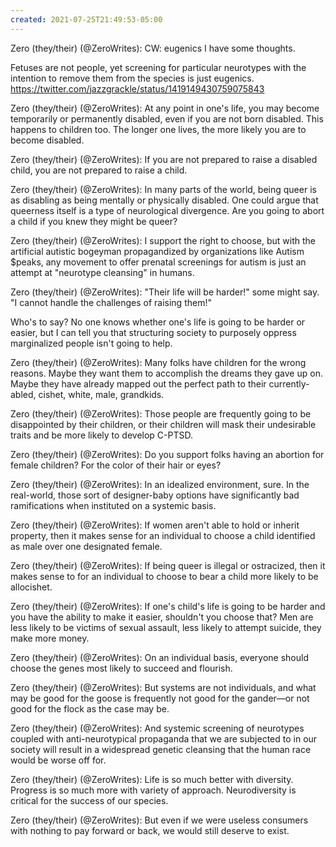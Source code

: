 ```yaml
---
created: 2021-07-25T21:49:53-05:00
---
```


Zero (they/their) (@ZeroWrites): CW: eugenics
I have some thoughts.

Fetuses are not people, yet screening for particular neurotypes with the intention to remove them from the species is just eugenics. https://twitter.com/jazzgrackle/status/1419149430759075843

Zero (they/their) (@ZeroWrites): At any point in one's life, you may become temporarily or permanently disabled, even if you are not born disabled. This happens to children too. The longer one lives, the more likely you are to become disabled.

Zero (they/their) (@ZeroWrites): If you are not prepared to raise a disabled child, you are not prepared to raise a child.

Zero (they/their) (@ZeroWrites): In many parts of the world, being queer is as disabling as being mentally or physically disabled. One could argue that queerness itself is a type of neurological divergence. Are you going to abort a child if you knew they might be queer?

Zero (they/their) (@ZeroWrites): I support the right to choose, but with the artificial autistic bogeyman propagandized by organizations like Autism $peaks, any movement to offer prenatal screenings for autism is just an attempt at "neurotype cleansing" in humans.

Zero (they/their) (@ZeroWrites): "Their life will be harder!" some might say. "I cannot handle the challenges of raising them!"

Who's to say? No one knows whether one's life is going to be harder or easier, but I can tell you that structuring society to purposely oppress marginalized people isn't going to help.

Zero (they/their) (@ZeroWrites): Many folks have children for the wrong reasons. Maybe they want them to accomplish the dreams they gave up on. Maybe they have already mapped out the perfect path to their currently-abled, cishet, white, male, grandkids.

Zero (they/their) (@ZeroWrites): Those people are frequently going to be disappointed by their children, or their children will mask their undesirable traits and be more likely to develop C-PTSD.

Zero (they/their) (@ZeroWrites): Do you support folks having an abortion for female children? For the color of their hair or eyes?

Zero (they/their) (@ZeroWrites): In an idealized environment, sure. In the real-world, those sort of designer-baby options have significantly bad ramifications when instituted on a systemic basis.

Zero (they/their) (@ZeroWrites): If women aren't able to hold or inherit property, then it makes sense for an individual to choose a child identified as male over one designated female.

Zero (they/their) (@ZeroWrites): If being queer is illegal or ostracized, then it makes sense to for an individual to choose to bear a child more likely to be allocishet.

Zero (they/their) (@ZeroWrites): If one's child's life is going to be harder and you have the ability to make it easier, shouldn't you choose that? Men are less likely to be victims of sexual assault, less likely to attempt suicide, they make more money.

Zero (they/their) (@ZeroWrites): On an individual basis, everyone should choose the genes most likely to succeed and flourish.

Zero (they/their) (@ZeroWrites): But systems are not individuals, and what may be good for the goose is frequently not good for the gander—or not good for the flock as the case may be.

Zero (they/their) (@ZeroWrites): And systemic screening of neurotypes coupled with anti-neurotypical propaganda that we are subjected to in our society will result in a widespread genetic cleansing that the human race would be worse off for.

Zero (they/their) (@ZeroWrites): Life is so much better with diversity. Progress is so much more with variety of approach. Neurodiversity is critical for the success of our species.

Zero (they/their) (@ZeroWrites): But even if we were useless consumers with nothing to pay forward or back, we would still deserve to exist.
